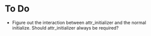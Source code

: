 
# To Do 

- Figure out the interaction between attr\_initializer and the normal initialize. Should attr\_initializer always be required?
